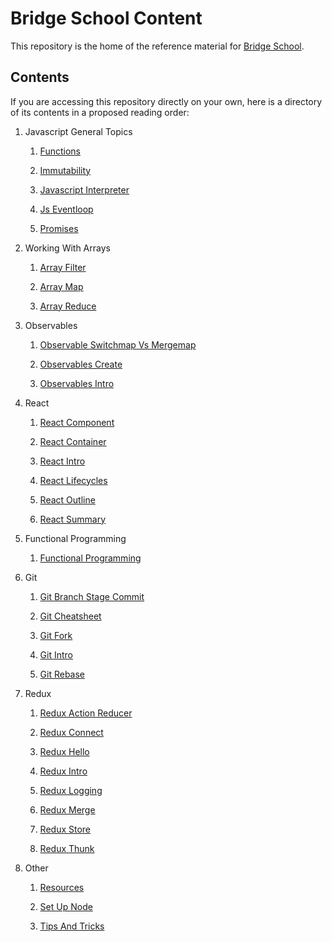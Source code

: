 # Bridge School Content

This repository is the home of the reference material for [Bridge School](http://www.bridgeschool.io).

## Contents

If you are accessing this repository directly on your own, here is a directory of its contents in a proposed reading order:

<!---generated start--> 
1. Javascript General Topics
    
    1. [Functions](./resources/1-Javascript-General-Topics/functions.md)

    1. [Immutability](./resources/1-Javascript-General-Topics/immutability.md)

    1. [Javascript Interpreter](./resources/1-Javascript-General-Topics/javascript-interpreter.md)

    1. [Js Eventloop](./resources/1-Javascript-General-Topics/js-eventloop.md)

    1. [Promises](./resources/1-Javascript-General-Topics/promises.md)

2. Working With Arrays
    
    1. [Array Filter](./resources/2-Working-With-Arrays/array-filter.md)

    1. [Array Map](./resources/2-Working-With-Arrays/array-map.md)

    1. [Array Reduce](./resources/2-Working-With-Arrays/array-reduce.md)

4. Observables
    
    1. [Observable Switchmap Vs Mergemap](./resources/4-Observables/observable-switchmap-vs-mergemap.md)

    1. [Observables Create](./resources/4-Observables/observables-create.md)

    1. [Observables Intro](./resources/4-Observables/observables-intro.md)

5. React
    
    1. [React Component](./resources/5-React/react-component.md)

    1. [React Container](./resources/5-React/react-container.md)

    1. [React Intro](./resources/5-React/react-intro.md)

    1. [React Lifecycles](./resources/5-React/react-lifecycles.md)

    1. [React Outline](./resources/5-React/react-outline.md)

    1. [React Summary](./resources/5-React/react-summary.md)

3. Functional Programming
    
    1. [Functional Programming](./resources/3-Functional-Programming/functional-programming.md)

7. Git
    
    1. [Git Branch Stage Commit](./resources/7-Git/git-branch-stage-commit.md)

    1. [Git Cheatsheet](./resources/7-Git/git-cheatsheet.md)

    1. [Git Fork](./resources/7-Git/git-fork.md)

    1. [Git Intro](./resources/7-Git/git-intro.md)

    1. [Git Rebase](./resources/7-Git/git-rebase.md)

6. Redux
    
    1. [Redux Action Reducer](./resources/6-Redux/redux-action-reducer.md)

    1. [Redux Connect](./resources/6-Redux/redux-connect.md)

    1. [Redux Hello](./resources/6-Redux/redux-hello.md)

    1. [Redux Intro](./resources/6-Redux/redux-intro.md)

    1. [Redux Logging](./resources/6-Redux/redux-logging.md)

    1. [Redux Merge](./resources/6-Redux/redux-merge.md)

    1. [Redux Store](./resources/6-Redux/redux-store.md)

    1. [Redux Thunk](./resources/6-Redux/redux-thunk.md)

8. Other
    
    1. [Resources](./resources/8-Other/resources.md)

    1. [Set Up Node](./resources/8-Other/set-up-node.md)

    1. [Tips And Tricks](./resources/8-Other/tips-and-tricks.md)
 <!---generated end-->